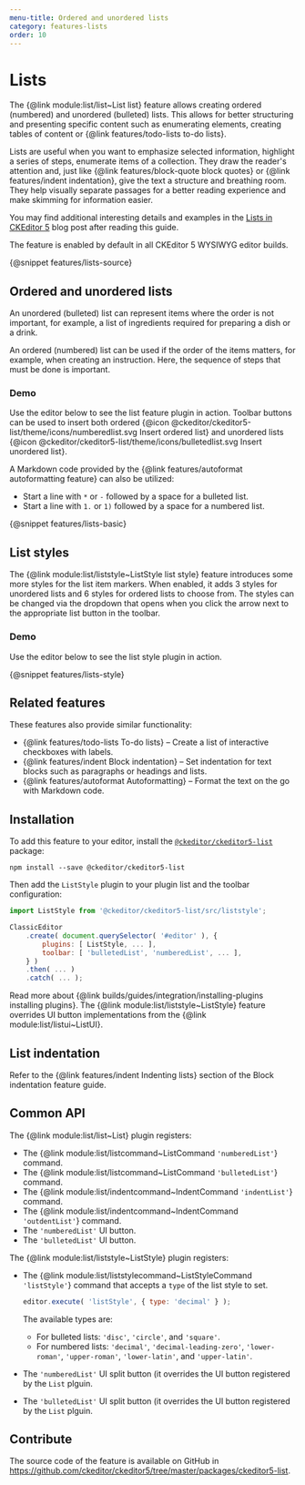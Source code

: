 ```yaml
---
menu-title: Ordered and unordered lists
category: features-lists
order: 10
---
```


# Lists

The {@link module:list/list~List list} feature allows creating ordered (numbered) and unordered (bulleted) lists. This allows for better structuring and presenting specific content such as enumerating elements, creating tables of content or {@link features/todo-lists to-do lists}.

Lists are useful when you want to emphasize selected information, highlight a series of steps, enumerate items of a collection. They draw the reader's attention and, just like {@link features/block-quote block quotes} or {@link features/indent indentation}, give the text a structure and breathing room. They help visually separate passages for a better reading experience and make skimming for information easier.

You may find additional interesting details and examples in the [Lists in CKEditor 5](https://ckeditor.com/blog/Feature-of-the-month-Lists-in-CKEditor-5/) blog post after reading this guide.

<info-box info>
	The feature is enabled by default in all CKEditor 5 WYSIWYG editor builds.
</info-box>

{@snippet features/lists-source}

## Ordered and unordered lists

An unordered (bulleted) list can represent items where the order is not important, for example, a list of ingredients required for preparing a dish or a drink.

An ordered (numbered) list can be used if the order of the items matters, for example, when creating an instruction. Here, the sequence of steps that must be done is important.

### Demo

Use the editor below to see the list feature plugin in action. Toolbar buttons can be used to insert both ordered {@icon @ckeditor/ckeditor5-list/theme/icons/numberedlist.svg Insert ordered list} and unordered lists {@icon @ckeditor/ckeditor5-list/theme/icons/bulletedlist.svg Insert unordered list}.

A Markdown code provided by the {@link features/autoformat autoformatting feature} can also be utilized:

* Start a line with `*` or `-` followed by a space for a bulleted list.
* Start a line with `1.` or `1)` followed by a space for a numbered list.

{@snippet features/lists-basic}

## List styles

The {@link module:list/liststyle~ListStyle list style} feature introduces some more styles for the list item markers. When enabled, it adds 3 styles for unordered lists and 6 styles for ordered lists to choose from. The styles can be changed via the dropdown that opens when you click the arrow next to the appropriate list button in the toolbar.

### Demo

Use the editor below to see the list style plugin in action.

{@snippet features/lists-style}

## Related features

These features also provide similar functionality:
* {@link features/todo-lists To-do lists} &ndash; Create a list of interactive checkboxes with labels.
* {@link features/indent Block indentation} &ndash; Set indentation for text blocks such as paragraphs or headings and lists.
* {@link features/autoformat Autoformatting} &ndash; Format the text on the go with Markdown code.

## Installation

To add this feature to your editor, install the [`@ckeditor/ckeditor5-list`](https://www.npmjs.com/package/@ckeditor/ckeditor5-list) package:

```
npm install --save @ckeditor/ckeditor5-list
```

Then add the `ListStyle` plugin to your plugin list and the toolbar configuration:

```js
import ListStyle from '@ckeditor/ckeditor5-list/src/liststyle';

ClassicEditor
	.create( document.querySelector( '#editor' ), {
		plugins: [ ListStyle, ... ],
		toolbar: [ 'bulletedList', 'numberedList', ... ],
	} )
	.then( ... )
	.catch( ... );
```

<info-box info>
	Read more about {@link builds/guides/integration/installing-plugins installing plugins}.
</info-box>

<info-box warning>
	The {@link module:list/liststyle~ListStyle} feature overrides UI button implementations from the {@link module:list/listui~ListUI}.
</info-box>

## List indentation

Refer to the {@link features/indent Indenting lists} section of the Block indentation feature guide.

## Common API

The {@link module:list/list~List} plugin registers:

* The {@link module:list/listcommand~ListCommand `'numberedList'`} command.
* The {@link module:list/listcommand~ListCommand `'bulletedList'`} command.
* The {@link module:list/indentcommand~IndentCommand `'indentList'`} command.
* The {@link module:list/indentcommand~IndentCommand `'outdentList'`} command.
* The `'numberedList'` UI button.
* The `'bulletedList'` UI button.

The {@link module:list/liststyle~ListStyle} plugin registers:

* The {@link module:list/liststylecommand~ListStyleCommand `'listStyle'`} command that accepts a `type` of the list style to set.
    ```js
    editor.execute( 'listStyle', { type: 'decimal' } );
    ```
    The available types are:

    * For bulleted lists: `'disc'`, `'circle'`, and `'square'`.
    * For numbered lists: `'decimal'`, `'decimal-leading-zero'`, `'lower-roman'`, `'upper-roman'`, `'lower-latin'`, and `'upper-latin'`.
* The `'numberedList'` UI split button (it overrides the UI button registered by the `List` plguin.
* The `'bulletedList'` UI split button (it overrides the UI button registered by the `List` plguin.

## Contribute

The source code of the feature is available on GitHub in https://github.com/ckeditor/ckeditor5/tree/master/packages/ckeditor5-list.
